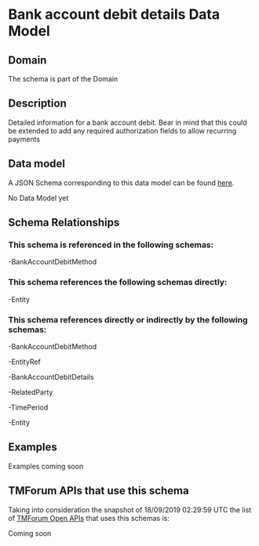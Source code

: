 # Bank account debit details Data Model

## Domain

The  schema is part of the  Domain

## Description

Detailed information for a bank account debit. Bear in mind that this could be extended to add any required authorization fields to allow recurring payments

## Data model

A JSON Schema corresponding to this data model can be found
[here](https://github.com/tmforum-rand/schemas/blob/master/EngagedParty/BankAccountDebitDetails.schema.json).

No Data Model yet

## Schema Relationships

### This schema is referenced in the following schemas:

-BankAccountDebitMethod

### This schema references the following schemas directly:

-Entity

### This schema references directly or indirectly by the following schemas:

-BankAccountDebitMethod

-EntityRef

-BankAccountDebitDetails

-RelatedParty

-TimePeriod

-Entity



## Examples

Examples coming soon

## TMForum APIs that use this schema

Taking into consideration the snapshot of 18/09/2019 02:29:59 UTC the list of [TMForum Open APIs](https://www.tmforum.org/open-apis/) that uses this schemas is:

Coming soon